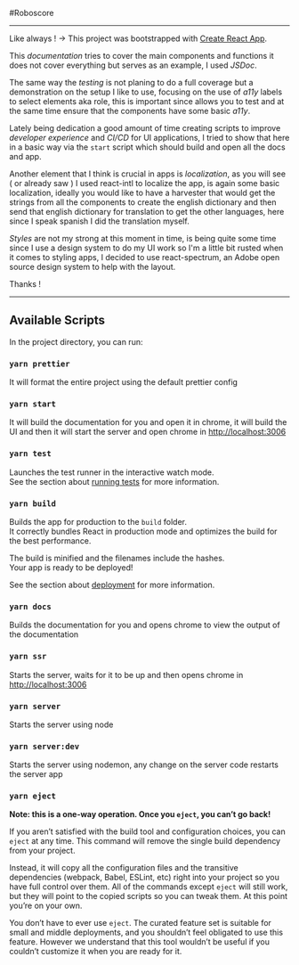 #Roboscore

---
Like always ! -> This project was bootstrapped with [Create React App](https://github.com/facebook/create-react-app).

This *documentation* tries to cover the main components and functions it does not cover everything but serves as an example, I used *JSDoc*.

The same way the *testing* is not planing to do a full coverage but a demonstration on the setup I like to use, focusing on the use of *a11y* labels to select elements aka role, this is important since allows you to test and at the same time ensure that the components have some basic *a11y*.

Lately being dedication a good amount of time creating scripts to improve *developer experience* and *CI/CD* for UI applications, I tried to show that here in a basic way via the `start` script which should build and open all the docs and app.

Another element that I think is crucial in apps is *localization*, as you will see ( or already saw ) I used react-intl to localize the app, is again some basic localization, ideally you would like to have a harvester that would get the strings from all the components to create the english dictionary and then send that english dictionary for translation to get the other languages, here since I speak spanish I did the translation myself.

*Styles* are not my strong at this moment in time, is being quite some time since I use a design system to do my UI work so I'm a little bit rusted when it comes to styling apps, I decided to use react-spectrum, an Adobe open source design system to help with the layout.

Thanks !

---
## Available Scripts

In the project directory, you can run:

### `yarn prettier`

It will format the entire project using the default prettier config

### `yarn start`

It will build the documentation for you and open it in chrome, it will build the UI and then it will start the server and open chrome in [http://localhost:3006](http://localhost:3006)

### `yarn test`

Launches the test runner in the interactive watch mode.\
See the section about [running tests](https://facebook.github.io/create-react-app/docs/running-tests) for more information.

### `yarn build`

Builds the app for production to the `build` folder.\
It correctly bundles React in production mode and optimizes the build for the best performance.

The build is minified and the filenames include the hashes.\
Your app is ready to be deployed!

See the section about [deployment](https://facebook.github.io/create-react-app/docs/deployment) for more information.

### `yarn docs`

Builds the documentation for you and opens chrome to view the output of the documentation

### `yarn ssr`

Starts the server, waits for it to be up and then opens chrome in [http://localhost:3006](http://localhost:3006)

### `yarn server`

Starts the server using node

### `yarn server:dev`

Starts the server using nodemon, any change on the server code restarts the server app

### `yarn eject`

**Note: this is a one-way operation. Once you `eject`, you can’t go back!**

If you aren’t satisfied with the build tool and configuration choices, you can `eject` at any time. This command will remove the single build dependency from your project.

Instead, it will copy all the configuration files and the transitive dependencies (webpack, Babel, ESLint, etc) right into your project so you have full control over them. All of the commands except `eject` will still work, but they will point to the copied scripts so you can tweak them. At this point you’re on your own.

You don’t have to ever use `eject`. The curated feature set is suitable for small and middle deployments, and you shouldn’t feel obligated to use this feature. However we understand that this tool wouldn’t be useful if you couldn’t customize it when you are ready for it.
